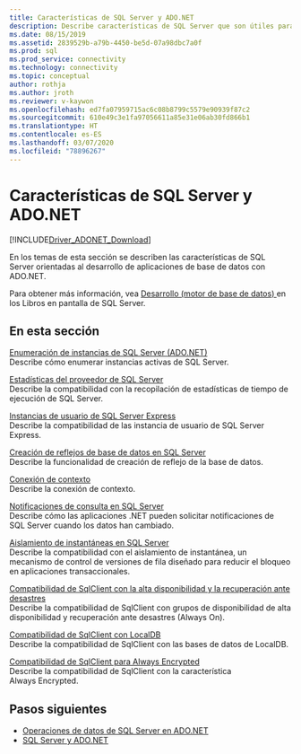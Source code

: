 ```yaml
---
title: Características de SQL Server y ADO.NET
description: Describe características de SQL Server que son útiles para los desarrolladores de aplicaciones de ADO.NET.
ms.date: 08/15/2019
ms.assetid: 2839529b-a79b-4450-be5d-07a98dbc7a0f
ms.prod: sql
ms.prod_service: connectivity
ms.technology: connectivity
ms.topic: conceptual
author: rothja
ms.author: jroth
ms.reviewer: v-kaywon
ms.openlocfilehash: ed7fa07959715ac6c08b8799c5579e90939f87c2
ms.sourcegitcommit: 610e49c3e1fa97056611a85e31e06ab30fd866b1
ms.translationtype: HT
ms.contentlocale: es-ES
ms.lasthandoff: 03/07/2020
ms.locfileid: "78896267"
---
```

# <a name="sql-server-features-and-adonet"></a>Características de SQL Server y ADO.NET

[!INCLUDE[Driver_ADONET_Download](../../../includes/driver_adonet_download.md)]

En los temas de esta sección se describen las características de SQL Server orientadas al desarrollo de aplicaciones de base de datos con ADO.NET.  
  
Para obtener más información, vea [Desarrollo (motor de base de datos) ](https://go.microsoft.com/fwlink/?LinkId=115245) en los Libros en pantalla de SQL Server.
  
## <a name="in-this-section"></a>En esta sección  
[Enumeración de instancias de SQL Server (ADO.NET)](enumerate-instances-sql-server.md)  
Describe cómo enumerar instancias activas de SQL Server.  
  
[Estadísticas del proveedor de SQL Server](provider-statistics-sql-server.md)  
Describe la compatibilidad con la recopilación de estadísticas de tiempo de ejecución de SQL Server.  
  
[Instancias de usuario de SQL Server Express](sql-server-express-user-instances.md)  
Describe la compatibilidad de las instancia de usuario de SQL Server Express.  
  
[Creación de reflejos de base de datos en SQL Server](database-mirroring-sql-server.md)  
Describe la funcionalidad de creación de reflejo de la base de datos.  

[Conexión de contexto](context-connection.md)  
Describe la conexión de contexto.  
  
[Notificaciones de consulta en SQL Server](query-notifications-sql-server.md)  
Describe cómo las aplicaciones .NET pueden solicitar notificaciones de SQL Server cuando los datos han cambiado.  
  
[Aislamiento de instantáneas en SQL Server](snapshot-isolation-sql-server.md)  
Describe la compatibilidad con el aislamiento de instantánea, un mecanismo de control de versiones de fila diseñado para reducir el bloqueo en aplicaciones transaccionales.  
  
[Compatibilidad de SqlClient con la alta disponibilidad y la recuperación ante desastres](sqlclient-support-high-availability-disaster-recovery.md)  
Describe la compatibilidad de SqlClient con grupos de disponibilidad de alta disponibilidad y recuperación ante desastres (Always On).  
  
[Compatibilidad de SqlClient con LocalDB](sqlclient-support-localdb.md)  
Describe la compatibilidad de SqlClient con las bases de datos de LocalDB.

[Compatibilidad de SqlClient para Always Encrypted](sqlclient-support-always-encrypted.md)  
Describe la compatibilidad de SqlClient con la característica Always Encrypted.

## <a name="next-steps"></a>Pasos siguientes
- [Operaciones de datos de SQL Server en ADO.NET](sql-server-data-operations.md)
- [SQL Server y ADO.NET](index.md)
